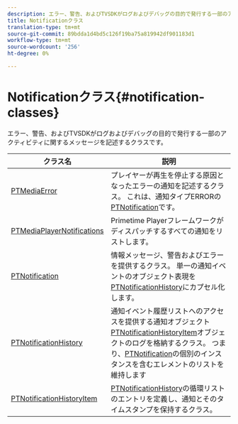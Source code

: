 ```yaml
---
description: エラー、警告、およびTVSDKがログおよびデバッグの目的で発行する一部のアクティビティに関するメッセージを記述するクラスです。
title: Notificationクラス
translation-type: tm+mt
source-git-commit: 89bdda1d4bd5c126f19ba75a819942df901183d1
workflow-type: tm+mt
source-wordcount: '256'
ht-degree: 0%

---
```



# Notificationクラス{#notification-classes}

エラー、警告、およびTVSDKがログおよびデバッグの目的で発行する一部のアクティビティに関するメッセージを記述するクラスです。

| **クラス名** | **説明** |
|---|---|
| [PTMediaError](https://help.adobe.com/en_US/primetime/api/psdk/appledoc/Classes/PTMediaError.html) | プレイヤーが再生を停止する原因となったエラーの通知を記述するクラス。 これは、通知タイプERRORの[PTNotification](https://help.adobe.com/en_US/primetime/api/psdk/appledoc/Classes/PTNotification.html)です。 |
| [PTMediaPlayerNotifications](https://help.adobe.com/en_US/primetime/api/psdk/appledoc/Classes/PTMediaPlayerNotifications.html) | Primetime Playerフレームワークがディスパッチするすべての通知をリストします。 |
| [PTNotification](https://help.adobe.com/en_US/primetime/api/psdk/appledoc/Classes/PTNotification.html) | 情報メッセージ、警告およびエラーを提供するクラス。 単一の通知イベントのオブジェクト表現を[PTNotificationHistory](https://help.adobe.com/en_US/primetime/api/psdk/appledoc/Classes/PTNotificationHistory.html)にカプセル化します。 |
| [PTNotificationHistory](https://help.adobe.com/en_US/primetime/api/psdk/appledoc/Classes/PTNotificationHistory.html) | 通知イベント履歴リストへのアクセスを提供する通知オブジェクト[PTNotificationHistoryItem](https://help.adobe.com/en_US/primetime/api/psdk/appledoc/Classes/PTNotificationHistoryItem.html)オブジェクトのログを格納するクラス。 つまり、[PTNotification](https://help.adobe.com/en_US/primetime/api/psdk/appledoc/Classes/PTNotification.html)の個別のインスタンスを含むエレメントのリストを維持します |
| [PTNotificationHistoryItem](https://help.adobe.com/en_US/primetime/api/psdk/appledoc/Classes/PTNotificationHistoryItem.html) | [PTNotificationHistory](https://help.adobe.com/en_US/primetime/api/psdk/appledoc/Classes/PTNotificationHistory.html)の循環リストのエントリを定義し、通知とそのタイムスタンプを保持するクラス。 |

